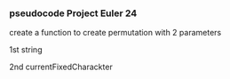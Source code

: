 
### pseudocode Project Euler 24


create a function to create permutation with 2 parameters

1st string

2nd currentFixedCharackter

